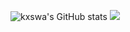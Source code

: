 <!-- - 👋 Hi, I’m @0035
- 👀 I’m interested in ...
- 🌱 I’m currently learning ...
- 💞️ I’m looking to collaborate on ...
- 📫 How to reach me ... -->

<!---
0035/0035 is a ✨ special ✨ repository because its `README.md` (this file) appears on your GitHub profile.
You can click the Preview link to take a look at your changes.
--->
![kxswa's GitHub stats](https://github-readme-stats.vercel.app/api?username=0035&show_icons=true&theme=radical)
<img src="https://github-profile-trophy.vercel.app/?username=0035" />
